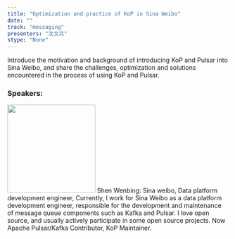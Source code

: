 ```yaml
---
title: "Optimization and practice of KoP in Sina Weibo"
date: "" 
track: "messaging"
presenters: "沈文兵"
stype: "None"
---
```

Introduce the motivation and background of introducing KoP and Pulsar into Sina Weibo, and share the challenges, optimization and solutions encountered in the process of using KoP and Pulsar.
 ### Speakers: 
 <img src="images/speaker/1147.png" width="200" />
 Shen Wenbing: Sina weibo, Data platform development engineer, Currently, I work for Sina Weibo as a data platform development engineer, responsible for the development and maintenance of message queue components such as Kafka and Pulsar. I love open source, and usually actively participate in some open source projects. Now Apache Pulsar/Kafka Contributor, KoP Maintainer.
 